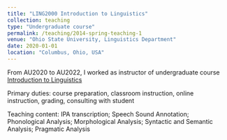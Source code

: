 ```yaml
---
title: "LING2000 Introduction to Linguistics"
collection: teaching
type: "Undergraduate course"
permalink: /teaching/2014-spring-teaching-1
venue: "Ohio State University, Linguistics Department"
date: 2020-01-01
location: "Columbus, Ohio, USA"
---
```


From AU2020 to AU2022, I worked as instructor of undergraduate course <u>Introduction to Linguistics</u>

Primary duties: course preparation, classroom instruction, online instruction, grading, consulting with student 

Teaching content: IPA transcription; Speech Sound Annotation; Phonological Analysis; Morphological Analysis; Syntactic and Semantic Analysis; Pragmatic Analysis

